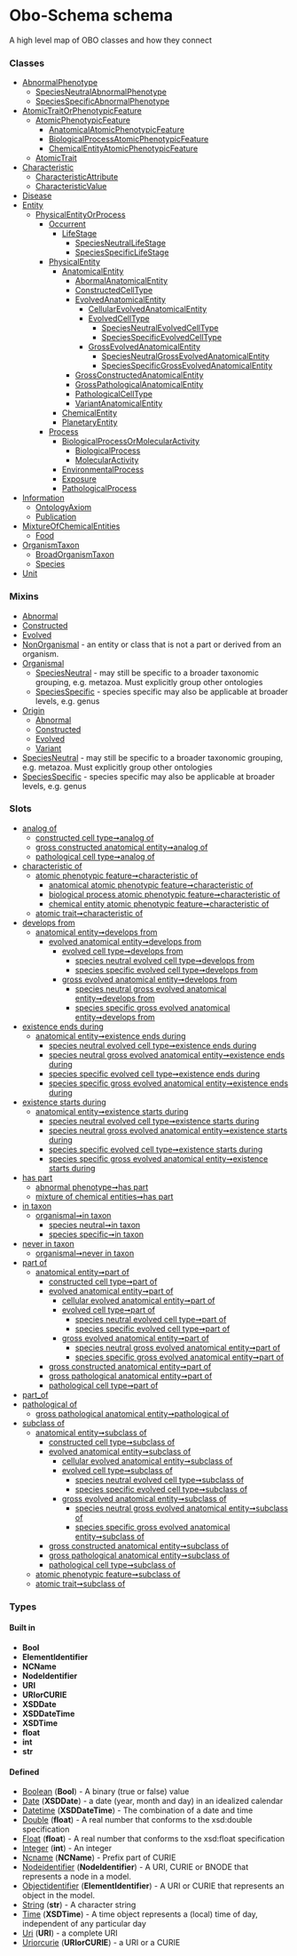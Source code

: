
# Obo-Schema schema


A high level map of OBO classes and how they connect


### Classes

 * [AbnormalPhenotype](AbnormalPhenotype.md)
    * [SpeciesNeutralAbnormalPhenotype](SpeciesNeutralAbnormalPhenotype.md)
    * [SpeciesSpecificAbnormalPhenotype](SpeciesSpecificAbnormalPhenotype.md)
 * [AtomicTraitOrPhenotypicFeature](AtomicTraitOrPhenotypicFeature.md)
    * [AtomicPhenotypicFeature](AtomicPhenotypicFeature.md)
       * [AnatomicalAtomicPhenotypicFeature](AnatomicalAtomicPhenotypicFeature.md)
       * [BiologicalProcessAtomicPhenotypicFeature](BiologicalProcessAtomicPhenotypicFeature.md)
       * [ChemicalEntityAtomicPhenotypicFeature](ChemicalEntityAtomicPhenotypicFeature.md)
    * [AtomicTrait](AtomicTrait.md)
 * [Characteristic](Characteristic.md)
    * [CharacteristicAttribute](CharacteristicAttribute.md)
    * [CharacteristicValue](CharacteristicValue.md)
 * [Disease](Disease.md)
 * [Entity](Entity.md)
    * [PhysicalEntityOrProcess](PhysicalEntityOrProcess.md)
       * [Occurrent](Occurrent.md)
          * [LifeStage](LifeStage.md)
             * [SpeciesNeutralLifeStage](SpeciesNeutralLifeStage.md)
             * [SpeciesSpecificLifeStage](SpeciesSpecificLifeStage.md)
       * [PhysicalEntity](PhysicalEntity.md)
          * [AnatomicalEntity](AnatomicalEntity.md)
             * [AbormalAnatomicalEntity](AbormalAnatomicalEntity.md)
             * [ConstructedCellType](ConstructedCellType.md)
             * [EvolvedAnatomicalEntity](EvolvedAnatomicalEntity.md)
                * [CellularEvolvedAnatomicalEntity](CellularEvolvedAnatomicalEntity.md)
                * [EvolvedCellType](EvolvedCellType.md)
                   * [SpeciesNeutralEvolvedCellType](SpeciesNeutralEvolvedCellType.md)
                   * [SpeciesSpecificEvolvedCellType](SpeciesSpecificEvolvedCellType.md)
                * [GrossEvolvedAnatomicalEntity](GrossEvolvedAnatomicalEntity.md)
                   * [SpeciesNeutralGrossEvolvedAnatomicalEntity](SpeciesNeutralGrossEvolvedAnatomicalEntity.md)
                   * [SpeciesSpecificGrossEvolvedAnatomicalEntity](SpeciesSpecificGrossEvolvedAnatomicalEntity.md)
             * [GrossConstructedAnatomicalEntity](GrossConstructedAnatomicalEntity.md)
             * [GrossPathologicalAnatomicalEntity](GrossPathologicalAnatomicalEntity.md)
             * [PathologicalCellType](PathologicalCellType.md)
             * [VariantAnatomicalEntity](VariantAnatomicalEntity.md)
          * [ChemicalEntity](ChemicalEntity.md)
          * [PlanetaryEntity](PlanetaryEntity.md)
       * [Process](Process.md)
          * [BiologicalProcessOrMolecularActivity](BiologicalProcessOrMolecularActivity.md)
             * [BiologicalProcess](BiologicalProcess.md)
             * [MolecularActivity](MolecularActivity.md)
          * [EnvironmentalProcess](EnvironmentalProcess.md)
          * [Exposure](Exposure.md)
          * [PathologicalProcess](PathologicalProcess.md)
 * [Information](Information.md)
    * [OntologyAxiom](OntologyAxiom.md)
    * [Publication](Publication.md)
 * [MixtureOfChemicalEntities](MixtureOfChemicalEntities.md)
    * [Food](Food.md)
 * [OrganismTaxon](OrganismTaxon.md)
    * [BroadOrganismTaxon](BroadOrganismTaxon.md)
    * [Species](Species.md)
 * [Unit](Unit.md)

### Mixins

 * [Abnormal](Abnormal.md)
 * [Constructed](Constructed.md)
 * [Evolved](Evolved.md)
 * [NonOrganismal](NonOrganismal.md) - an entity or class that is not a part or derived from an organism.
 * [Organismal](Organismal.md)
    * [SpeciesNeutral](SpeciesNeutral.md) - may still be specific to a broader taxonomic grouping, e.g. metazoa. Must explicitly group other ontologies
    * [SpeciesSpecific](SpeciesSpecific.md) - species specific may also be applicable at broader levels, e.g. genus
 * [Origin](Origin.md)
    * [Abnormal](Abnormal.md)
    * [Constructed](Constructed.md)
    * [Evolved](Evolved.md)
    * [Variant](Variant.md)
 * [SpeciesNeutral](SpeciesNeutral.md) - may still be specific to a broader taxonomic grouping, e.g. metazoa. Must explicitly group other ontologies
 * [SpeciesSpecific](SpeciesSpecific.md) - species specific may also be applicable at broader levels, e.g. genus

### Slots

 * [analog of](analog_of.md)
    * [constructed cell type➞analog of](constructed_cell_type_analog_of.md)
    * [gross constructed anatomical entity➞analog of](gross_constructed_anatomical_entity_analog_of.md)
    * [pathological cell type➞analog of](pathological_cell_type_analog_of.md)
 * [characteristic of](characteristic_of.md)
    * [atomic phenotypic feature➞characteristic of](atomic_phenotypic_feature_characteristic_of.md)
       * [anatomical atomic phenotypic feature➞characteristic of](anatomical_atomic_phenotypic_feature_characteristic_of.md)
       * [biological process atomic phenotypic feature➞characteristic of](biological_process_atomic_phenotypic_feature_characteristic_of.md)
       * [chemical entity atomic phenotypic feature➞characteristic of](chemical_entity_atomic_phenotypic_feature_characteristic_of.md)
    * [atomic trait➞characteristic of](atomic_trait_characteristic_of.md)
 * [develops from](develops_from.md)
    * [anatomical entity➞develops from](anatomical_entity_develops_from.md)
       * [evolved anatomical entity➞develops from](evolved_anatomical_entity_develops_from.md)
          * [evolved cell type➞develops from](evolved_cell_type_develops_from.md)
             * [species neutral evolved cell type➞develops from](species_neutral_evolved_cell_type_develops_from.md)
             * [species specific evolved cell type➞develops from](species_specific_evolved_cell_type_develops_from.md)
          * [gross evolved anatomical entity➞develops from](gross_evolved_anatomical_entity_develops_from.md)
             * [species neutral gross evolved anatomical entity➞develops from](species_neutral_gross_evolved_anatomical_entity_develops_from.md)
             * [species specific gross evolved anatomical entity➞develops from](species_specific_gross_evolved_anatomical_entity_develops_from.md)
 * [existence ends during](existence_ends_during.md)
    * [anatomical entity➞existence ends during](anatomical_entity_existence_ends_during.md)
       * [species neutral evolved cell type➞existence ends during](species_neutral_evolved_cell_type_existence_ends_during.md)
       * [species neutral gross evolved anatomical entity➞existence ends during](species_neutral_gross_evolved_anatomical_entity_existence_ends_during.md)
       * [species specific evolved cell type➞existence ends during](species_specific_evolved_cell_type_existence_ends_during.md)
       * [species specific gross evolved anatomical entity➞existence ends during](species_specific_gross_evolved_anatomical_entity_existence_ends_during.md)
 * [existence starts during](existence_starts_during.md)
    * [anatomical entity➞existence starts during](anatomical_entity_existence_starts_during.md)
       * [species neutral evolved cell type➞existence starts during](species_neutral_evolved_cell_type_existence_starts_during.md)
       * [species neutral gross evolved anatomical entity➞existence starts during](species_neutral_gross_evolved_anatomical_entity_existence_starts_during.md)
       * [species specific evolved cell type➞existence starts during](species_specific_evolved_cell_type_existence_starts_during.md)
       * [species specific gross evolved anatomical entity➞existence starts during](species_specific_gross_evolved_anatomical_entity_existence_starts_during.md)
 * [has part](has_part.md)
    * [abnormal phenotype➞has part](abnormal_phenotype_has_part.md)
    * [mixture of chemical entities➞has part](mixture_of_chemical_entities_has_part.md)
 * [in taxon](in_taxon.md)
    * [organismal➞in taxon](organismal_in_taxon.md)
       * [species neutral➞in taxon](species_neutral_in_taxon.md)
       * [species specific➞in taxon](species_specific_in_taxon.md)
 * [never in taxon](never_in_taxon.md)
    * [organismal➞never in taxon](organismal_never_in_taxon.md)
 * [part of](part_of.md)
    * [anatomical entity➞part of](anatomical_entity_part_of.md)
       * [constructed cell type➞part of](constructed_cell_type_part_of.md)
       * [evolved anatomical entity➞part of](evolved_anatomical_entity_part_of.md)
          * [cellular evolved anatomical entity➞part of](cellular_evolved_anatomical_entity_part_of.md)
          * [evolved cell type➞part of](evolved_cell_type_part_of.md)
             * [species neutral evolved cell type➞part of](species_neutral_evolved_cell_type_part_of.md)
             * [species specific evolved cell type➞part of](species_specific_evolved_cell_type_part_of.md)
          * [gross evolved anatomical entity➞part of](gross_evolved_anatomical_entity_part_of.md)
             * [species neutral gross evolved anatomical entity➞part of](species_neutral_gross_evolved_anatomical_entity_part_of.md)
             * [species specific gross evolved anatomical entity➞part of](species_specific_gross_evolved_anatomical_entity_part_of.md)
       * [gross constructed anatomical entity➞part of](gross_constructed_anatomical_entity_part_of.md)
       * [gross pathological anatomical entity➞part of](gross_pathological_anatomical_entity_part_of.md)
       * [pathological cell type➞part of](pathological_cell_type_part_of.md)
 * [part_of](part_of.md)
 * [pathological of](pathological_of.md)
    * [gross pathological anatomical entity➞pathological of](gross_pathological_anatomical_entity_pathological_of.md)
 * [subclass of](subclass_of.md)
    * [anatomical entity➞subclass of](anatomical_entity_subclass_of.md)
       * [constructed cell type➞subclass of](constructed_cell_type_subclass_of.md)
       * [evolved anatomical entity➞subclass of](evolved_anatomical_entity_subclass_of.md)
          * [cellular evolved anatomical entity➞subclass of](cellular_evolved_anatomical_entity_subclass_of.md)
          * [evolved cell type➞subclass of](evolved_cell_type_subclass_of.md)
             * [species neutral evolved cell type➞subclass of](species_neutral_evolved_cell_type_subclass_of.md)
             * [species specific evolved cell type➞subclass of](species_specific_evolved_cell_type_subclass_of.md)
          * [gross evolved anatomical entity➞subclass of](gross_evolved_anatomical_entity_subclass_of.md)
             * [species neutral gross evolved anatomical entity➞subclass of](species_neutral_gross_evolved_anatomical_entity_subclass_of.md)
             * [species specific gross evolved anatomical entity➞subclass of](species_specific_gross_evolved_anatomical_entity_subclass_of.md)
       * [gross constructed anatomical entity➞subclass of](gross_constructed_anatomical_entity_subclass_of.md)
       * [gross pathological anatomical entity➞subclass of](gross_pathological_anatomical_entity_subclass_of.md)
       * [pathological cell type➞subclass of](pathological_cell_type_subclass_of.md)
    * [atomic phenotypic feature➞subclass of](atomic_phenotypic_feature_subclass_of.md)
    * [atomic trait➞subclass of](atomic_trait_subclass_of.md)

### Types


#### Built in

 * **Bool**
 * **ElementIdentifier**
 * **NCName**
 * **NodeIdentifier**
 * **URI**
 * **URIorCURIE**
 * **XSDDate**
 * **XSDDateTime**
 * **XSDTime**
 * **float**
 * **int**
 * **str**

#### Defined

 * [Boolean](types/Boolean.md)  (**Bool**)  - A binary (true or false) value
 * [Date](types/Date.md)  (**XSDDate**)  - a date (year, month and day) in an idealized calendar
 * [Datetime](types/Datetime.md)  (**XSDDateTime**)  - The combination of a date and time
 * [Double](types/Double.md)  (**float**)  - A real number that conforms to the xsd:double specification
 * [Float](types/Float.md)  (**float**)  - A real number that conforms to the xsd:float specification
 * [Integer](types/Integer.md)  (**int**)  - An integer
 * [Ncname](types/Ncname.md)  (**NCName**)  - Prefix part of CURIE
 * [Nodeidentifier](types/Nodeidentifier.md)  (**NodeIdentifier**)  - A URI, CURIE or BNODE that represents a node in a model.
 * [Objectidentifier](types/Objectidentifier.md)  (**ElementIdentifier**)  - A URI or CURIE that represents an object in the model.
 * [String](types/String.md)  (**str**)  - A character string
 * [Time](types/Time.md)  (**XSDTime**)  - A time object represents a (local) time of day, independent of any particular day
 * [Uri](types/Uri.md)  (**URI**)  - a complete URI
 * [Uriorcurie](types/Uriorcurie.md)  (**URIorCURIE**)  - a URI or a CURIE
